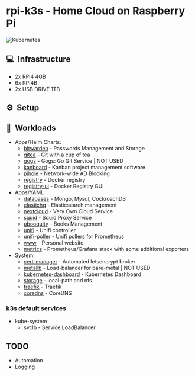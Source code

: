 # rpi-k3s - Home Cloud on Raspberry Pi
![Kubernetes](https://i.imgur.com/p1RzXjQ.png)

## :computer:&nbsp; Infrastructure
* 2x RPI4 4GB
* 6x RPI4B
* 2x USB DRIVE 1TB

## :gear:&nbsp; Setup

## :wrench:&nbsp; Workloads
* Apps/Helm Charts:
  * [bitwarden](https://bitwarden.com/) - Passwords Management and Storage
  * [gitea](https://github.com/jfelten/gitea-helm-chart) - Git with a cup of tea
  * [gogs](https://gogs.io/) - Gogs: Go Git Service | NOT USED
  * [kanboard](https://kanboard.org/) - Kanban project management software
  * [pihole](https://pi-hole.net/) - Network-wide AD Blocking
  * [registry](https://hub.docker.com/_/registry/) - Docker registry
  * [registry-ui](https://github.com/Joxit/docker-registry-ui) - Docker Registry GUI
* Apps/YAML
  * [databases](yaml/db) - Mongo, Mysql, CockroachDB
  * [elastichq](yaml/elastichq) - Elasticsearch management
  * [nextcloud](yaml/nextcloud) - Very Own Cloud Service
  * [squid](yaml/squid) - Squid Proxy Service
  * [ubooquity](yaml/ubooquity) - Books Management
  * [unifi](yaml/unifi) - Unifi controller
  * [unifi-poller](yaml/unifi-poller) - Unifi pollers for Prometheus
  * [www](yaml/www) - Personal website
  * [metrics](yaml/metrics) - Prometheus/Grafana stack with some additional exporters
* System:
  * [cert-manager](https://github.com/jetstack/cert-manager) - Automated letsencrypt broker
  * [metallb](https://github.com/metallb/metallb) - Load-balancer for bare-metal | NOT USED
  * [kubernetes-dashboard](yaml/kubernetes-dashboard) - Kubernetes Dashboard
  * [storage](yaml/storage) - local-path and nfs
  * [traefik](varia/traefik.yaml) - Traefik
  * [coredns](varia/coredns.yaml) - CoreDNS

### k3s default services
- kube-system
  - svclb - Service LoadBalancer

## TODO
- Automation
- Logging
